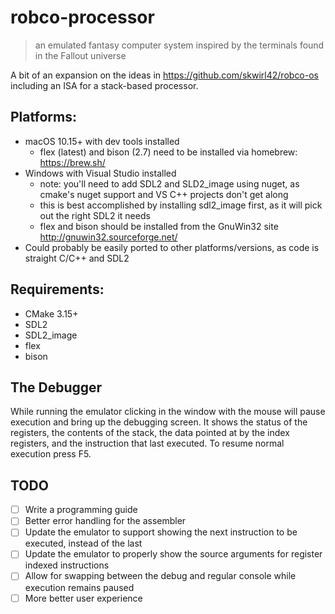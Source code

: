 # robco-processor
> an emulated fantasy computer system inspired by the terminals found in the Fallout universe

A bit of an expansion on the ideas in https://github.com/skwirl42/robco-os including an ISA for a stack-based processor.

## Platforms:
- macOS 10.15+ with dev tools installed
  * flex (latest) and bison (2.7) need to be installed via homebrew: https://brew.sh/
- Windows with Visual Studio installed
  * note: you'll need to add SDL2 and SLD2_image using nuget, as cmake's nuget support and VS C++ projects don't get along
  * this is best accomplished by installing sdl2_image first, as it will pick out the right SDL2 it needs
  * flex and bison should be installed from the GnuWin32 site http://gnuwin32.sourceforge.net/
- Could probably be easily ported to other platforms/versions, as code is straight C/C++ and SDL2

## Requirements:
- CMake 3.15+
- SDL2
- SDL2_image
- flex
- bison

## The Debugger
While running the emulator clicking in the window with the mouse will pause execution and bring up the debugging screen. It shows the status of the registers, the contents of the stack, the data pointed at by the index registers, and the instruction that last executed. To resume normal execution press F5.

## TODO
- [ ] Write a programming guide
- [ ] Better error handling for the assembler
- [ ] Update the emulator to support showing the next instruction to be executed, instead of the last
- [ ] Update the emulator to properly show the source arguments for register indexed instructions
- [ ] Allow for swapping between the debug and regular console while execution remains paused
- [ ] More better user experience
